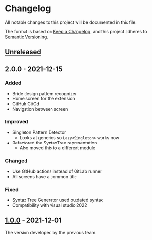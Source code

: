 # Changelog

All notable changes to this project will be documented in this file.

The format is based on [Keep a Changelog](https://keepachangelog.com/en/1.0.0/), and this project adheres
to [Semantic Versioning](https://semver.org/spec/v2.0.0.html).

## [Unreleased]

## [2.0.0] - 2021-12-15

### Added

-   Bride design pattern recognizer
-   Home screen for the extension
-   GitHub Ci/Cd
-   Navigation between screen

### Improved

-   Singleton Pattern Detector
    -   Looks at generics so `Lazy<Singleton>` works now
-   Refactored the SyntaxTree representation
    -   Also moved this to a different module

### Changed

-   Use GitHub actions instead of GitLab runner
-   All screens have a common title

### Fixed

-   Syntax Tree Generator used outdated syntax
-   Compatibility with visual studio 2022

## [1.0.0] - 2021-12-01

The version developed by the previous team.

[Unreleased]: https://github.com/super-idesign/designpatternrecognizer/compare/v2.0.0...HEAD

[2.0.0]: https://github.com/super-idesign/designpatternrecognizer/compare/v1.0.0...v2.0.0

[1.0.0]: https://github.com/super-idesign/designpatternrecognizer/releases/tag/v1.0.0
